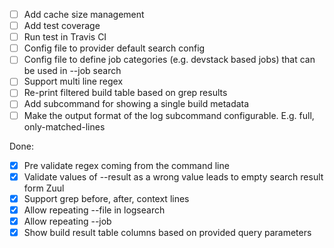 - [ ] Add cache size management 
- [ ] Add test coverage
- [ ] Run test in Travis CI
- [ ] Config file to provider default search config
- [ ] Config file to define job categories (e.g. devstack based jobs) that can
  be used in --job search
- [ ] Support multi line regex
- [ ] Re-print filtered build table based on grep results
- [ ] Add subcommand for showing a single build metadata
- [ ] Make the output format of the log subcommand configurable. E.g. full,
  only-matched-lines

Done:
- [x] Pre validate regex coming from the command line
- [x] Validate values of --result as a wrong value leads to empty search
  result form Zuul
- [x] Support grep before, after, context lines
- [x] Allow repeating --file in logsearch
- [x] Allow repeating --job
- [x] Show build result table columns based on provided query parameters
